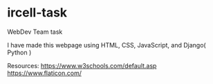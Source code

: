 # ircell-task
WebDev Team task 

I have made this webpage using HTML, CSS, JavaScript, and Django( Python )

Resources:
https://www.w3schools.com/default.asp
https://www.flaticon.com/
